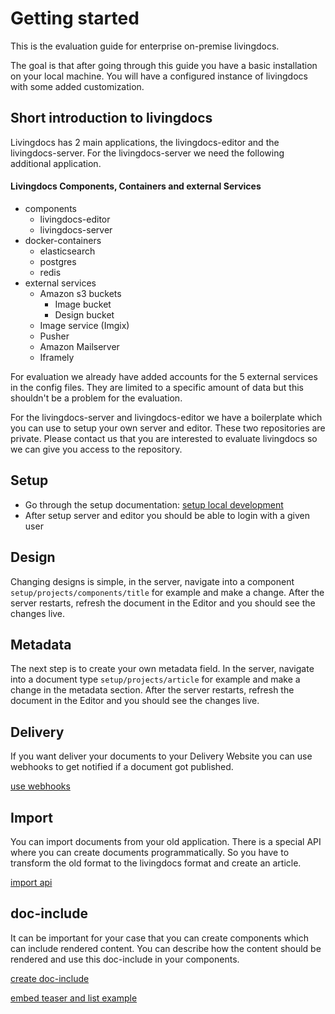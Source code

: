 # Getting started
This is the evaluation guide for enterprise on-premise livingdocs. 

The goal is that after going through this guide you have a basic installation on your local machine. You will have a configured instance of livingdocs with some added customization. 

## Short introduction to livingdocs
Livingdocs has 2 main applications, the livingdocs-editor and the livingdocs-server. For the livingdocs-server we need the following additional application.

#### Livingdocs Components, Containers and external Services
- components
  - livingdocs-editor
  - livingdocs-server
- docker-containers
  - elasticsearch
  - postgres
  - redis
- external services
  - Amazon s3 buckets
    - Image bucket
    - Design bucket
  - Image service (Imgix)
  - Pusher
  - Amazon Mailserver
  - Iframely

For evaluation we already have added accounts for the 5 external services in the config files. They are limited to a specific amount of data but this shouldn't be a problem for the evaluation.

For the livingdocs-server and livingdocs-editor we have a boilerplate which you can use to setup your own server and editor. These two repositories are private. Please contact us that you are interested to evaluate livingdocs so we can give you access to the repository.

## Setup
- Go through the setup documentation: [setup local development](../walkthroughs/getting-started-with-local-development.md)
- After setup server and editor you should be able to login with a given user

## Design
Changing designs is simple, in the server, navigate into a component `setup/projects/components/title` for example and make a change. After the server restarts, refresh the document in the Editor and you should see the changes live.

## Metadata
The next step is to create your own metadata field. In the server, navigate into a document type `setup/projects/article` for example and make a change in the metadata section. After the server restarts, refresh the document in the Editor and you should see the changes live.

## Delivery
If you want deliver your documents to your Delivery Website you can use webhooks to get notified if a document got published.

[use webhooks](../reference-docs/server-configuration/hooks.md)

## Import
You can import documents from your old application. There is a special API where you can create documents programmatically. So you have to transform the old format to the livingdocs format and create an article.

[import api](../server-import-api/import_api.md)

## doc-include
It can be important for your case that you can create components which can include rendered content. You can describe how the content should be rendered and use this doc-include in your components.

[create doc-include](../reference-docs/doc-includes/intro.md)

[embed teaser and list example](../reference-docs/doc-includes/embed_and_list.md)